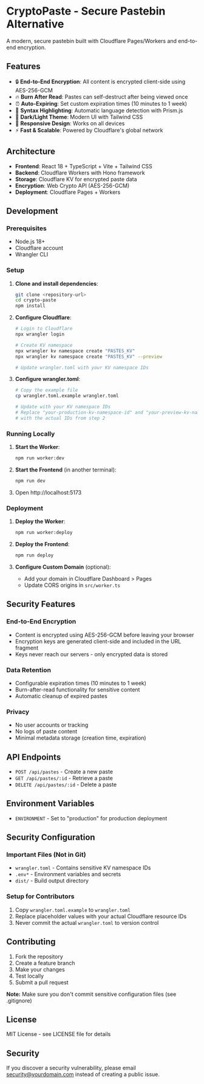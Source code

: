 # CryptoPaste - Secure Pastebin Alternative

A modern, secure pastebin built with Cloudflare Pages/Workers and end-to-end encryption.

## Features

- 🔒 **End-to-End Encryption**: All content is encrypted client-side using AES-256-GCM
- 🔥 **Burn After Read**: Pastes can self-destruct after being viewed once
- ⏰ **Auto-Expiring**: Set custom expiration times (10 minutes to 1 week)
- 🎨 **Syntax Highlighting**: Automatic language detection with Prism.js
- 🌙 **Dark/Light Theme**: Modern UI with Tailwind CSS
- 📱 **Responsive Design**: Works on all devices
- ⚡ **Fast & Scalable**: Powered by Cloudflare's global network

## Architecture

- **Frontend**: React 18 + TypeScript + Vite + Tailwind CSS
- **Backend**: Cloudflare Workers with Hono framework
- **Storage**: Cloudflare KV for encrypted paste data
- **Encryption**: Web Crypto API (AES-256-GCM)
- **Deployment**: Cloudflare Pages + Workers

## Development

### Prerequisites

- Node.js 18+
- Cloudflare account
- Wrangler CLI

### Setup

1. **Clone and install dependencies**:
   ```bash
   git clone <repository-url>
   cd crypto-paste
   npm install
   ```

2. **Configure Cloudflare**:
   ```bash
   # Login to Cloudflare
   npx wrangler login
   
   # Create KV namespace
   npx wrangler kv namespace create "PASTES_KV"
   npx wrangler kv namespace create "PASTES_KV" --preview
   
   # Update wrangler.toml with your KV namespace IDs
   ```

3. **Configure wrangler.toml**:
   ```bash
   # Copy the example file
   cp wrangler.toml.example wrangler.toml
   
   # Update with your KV namespace IDs
   # Replace "your-production-kv-namespace-id" and "your-preview-kv-namespace-id"
   # with the actual IDs from step 2
   ```

### Running Locally

1. **Start the Worker**:
   ```bash
   npm run worker:dev
   ```

2. **Start the Frontend** (in another terminal):
   ```bash
   npm run dev
   ```

3. Open http://localhost:5173

### Deployment

1. **Deploy the Worker**:
   ```bash
   npm run worker:deploy
   ```

2. **Deploy the Frontend**:
   ```bash
   npm run deploy
   ```

3. **Configure Custom Domain** (optional):
   - Add your domain in Cloudflare Dashboard > Pages
   - Update CORS origins in `src/worker.ts`

## Security Features

### End-to-End Encryption
- Content is encrypted using AES-256-GCM before leaving your browser
- Encryption keys are generated client-side and included in the URL fragment
- Keys never reach our servers - only encrypted data is stored

### Data Retention
- Configurable expiration times (10 minutes to 1 week)
- Burn-after-read functionality for sensitive content
- Automatic cleanup of expired pastes

### Privacy
- No user accounts or tracking
- No logs of paste content
- Minimal metadata storage (creation time, expiration)

## API Endpoints

- `POST /api/pastes` - Create a new paste
- `GET /api/pastes/:id` - Retrieve a paste
- `DELETE /api/pastes/:id` - Delete a paste

## Environment Variables

- `ENVIRONMENT` - Set to "production" for production deployment

## Security Configuration

### Important Files (Not in Git)
- `wrangler.toml` - Contains sensitive KV namespace IDs
- `.env*` - Environment variables and secrets
- `dist/` - Build output directory

### Setup for Contributors
1. Copy `wrangler.toml.example` to `wrangler.toml`
2. Replace placeholder values with your actual Cloudflare resource IDs
3. Never commit the actual `wrangler.toml` to version control

## Contributing

1. Fork the repository
2. Create a feature branch
3. Make your changes
4. Test locally
5. Submit a pull request

**Note:** Make sure you don't commit sensitive configuration files (see .gitignore)

## License

MIT License - see LICENSE file for details

## Security

If you discover a security vulnerability, please email security@yourdomain.com instead of creating a public issue.
